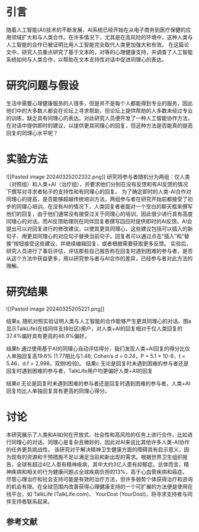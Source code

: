 # 引言
随着人工智能(AI)技术的不断发展，AI系统已经开始在从电子商务到医疗保健的应用领域扩大和与人类合作。在许多情况下，尤其是在高风险的环境中，这种人类与人工智能的合作已被证明比用人工智能完全取代人类更加强大和有效。
在这篇论文中，研究人员重点研究了基于文本的，对等的心理健康支持，并调查了人工智能系统如何与人类合作，以帮助在文本支持性对话中促进同理心的表达。

# 研究问题与假设
生活中需要心理健康服务的人很多，但是并不是每个人都能得到专业的服务，因此他们中的大多数人都会在论坛上寻求帮助，但论坛上提供帮助的人多数未经过专业的训练，缺乏具有同理心的表达。对此研究人员便开发了一种人工智能协作方法，在对话中提供即时的建议，以提供更具同理心的回复，但这种方法是否能真的提高回复的同理心水平呢？
# 实验方法
![[Pasted image 20240325202332.png]]
研究将参与者随机分为两组：仅人类（对照组）和人类+AI（治疗组），并要求他们分别在没有反馈和有AI反馈的情况下撰写对寻求者帖子的支持性和有同理心的回复。
为了确定即时的人类-AI合作对同理心的提高，是否能够超越传统培训方法，两组参与者在研究开始前都接受了初步的同理心培训。在没有AI的情况下，人类回复者者面对一个空白的聊天框来撰写他们的回复，由于他们通常没有接受过关于同理心的培训，因此很少进行具有高度同理心的对话。而AI反馈助理则在同伴回复者撰写回应时提供即时的AI反馈。AI会提出可以对回复进行的修改建议，以使其更具同理心，这些建议包括可以插入的新句子、用更具同理心的对应句子替换当前句子。回复者可以通过点击“插入”和“替换”按钮接受这些建议，并继续编辑回复，或者根据需要获取更多反馈。
实验后，研究人员进行了事后评估，评估那些自己报告称在回复时遇到困难的参与者，是否从这个方法中获益更多，用以研究参与者与AI合作的差异，已经参与者对此方法的理解。
# 研究结果
![[Pasted image 20240325205221.png]]

结果a, 
随机对照实验证明人类与人工智能的合作能够产生更具同理心的对话。图a显示TalkLife(在线同伴支持社区)用户，对人类+AI的回复相对于仅人类回复的37.4%偏好具有更高的46.9%偏好。

结果b
通过使用基于AI的同理心自动评估得分，我们发现人类+AI回复的得分比仅人单独回复高19.6% (1.77相比与1.48; Cohen’s d = 0.24，P = 5.1 × 10-8，t = 5.46，d.f = 2,998，双侧t检验)。
结果c
无论是回复时未遇到困难的参与者还是回复时遇到困难的参与者，TalkLife用户均更偏好人类+AI的回复


结果d
无论是回复时未遇到困难的参与者还是回复时遇到困难的参与者，人类+AI回复均比人单独回复具有更高的同理心得分。



# 讨论
本研究展示了人类和AI如何在开放式、社会性和高风险的任务上进行合作，比如进行同理心的对话。同理心是复杂且微妙的，因此对AI来说比其他许多人类-AI协作的任务更具挑战性。
该研究对于解决精神卫生健康方面的障碍具有启示意义，因为现有的资源和干预措施不足以满足当前和新出现的需求。根据世界卫生组织报告，全球有超过4亿人患有精神疾病，其中大约3亿人患有抑郁症。总体而言，精神疾病和相关的行为健康问题占全球疾病负担的13%，高于心血管疾病和癌症。尽管心理治疗和社会支持可能是有效的治疗方法，但许多弱势个体获得治疗和咨询的机会有限。在全球范围内改善获得心理健康支持的一个可扩展的方法便是使用在线平台，如 TalkLife (TalkLife.com)、 YourDost (YourDost)，将寻求支持者与同伴支持者联系起来。


## 参考文献
